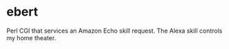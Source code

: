 # ebert
Perl CGI that services an Amazon Echo skill request.  The Alexa skill controls my home theater.  
